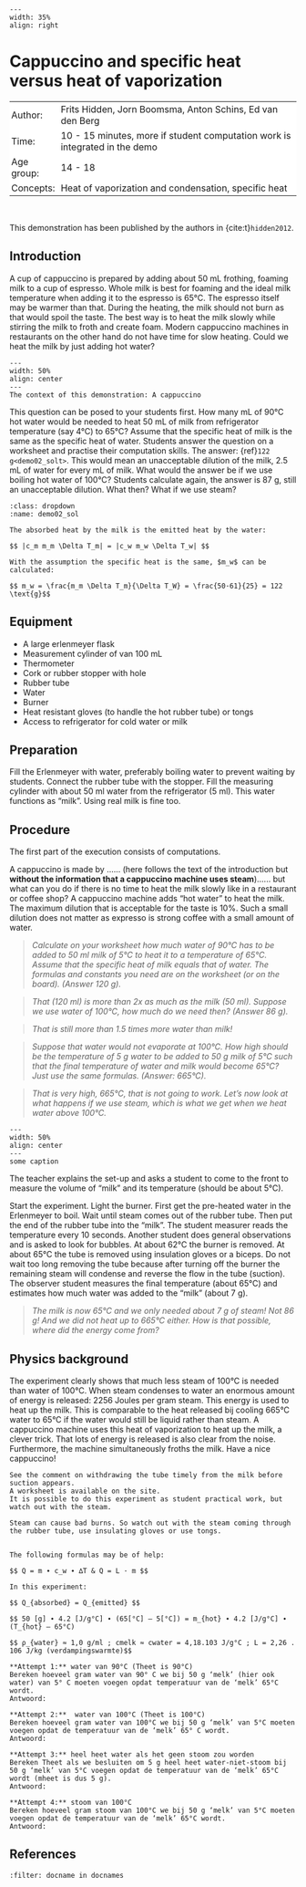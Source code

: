 ```{figure} ../../figures/ready.png
---
width: 35%
align: right
```

# Cappuccino and specific heat versus heat of vaporization

<table style="width: 100%; border-collapse: collapse; border: none;">
    <tr style="background-color: white;">
        <td style="text-align: left; padding: 3px; border: none;">Author:</td>
        <td style="text-align: left; padding: 3px; border: none;">Frits Hidden, Jorn Boomsma, Anton Schins, Ed van den Berg</td>
    </tr>
    <tr style="background-color: white;">
        <td style="text-align: left; padding: 3px; border: none;">Time:</td>
        <td style="text-align: left; padding: 3px; border: none;">10 - 15 minutes, more if student computation work is integrated in the demo</td>
    </tr>
    <tr style="background-color: white;">
        <td style="text-align: left; padding: 3px; border: none;">Age group:</td>
        <td style="text-align: left; padding: 3px; border: none;">14 - 18</td>
    </tr>
    <tr style="background-color: white;">
        <td style="text-align: left; padding: 3px; border: none;">Concepts:</td>
        <td style="text-align: left; padding: 3px; border: none;">Heat of vaporization and condensation, specific heat</td>
    </tr>
</table><br>

This demonstration has been published by the authors in {cite:t}`hidden2012`.

## Introduction
A cup of cappuccino is prepared by adding about 50 mL frothing, foaming milk to a cup of espresso. Whole milk is best for foaming and the ideal milk temperature when adding it to the espresso is 65°C. The espresso itself may be warmer than that. During the heating, the milk should not burn as that would spoil the taste. The best way is to heat the milk slowly while stirring the milk to froth and create foam. Modern cappuccino machines in restaurants on the other hand do not have time for slow heating. Could we heat the milk by just adding hot water?

```{figure} demo02_figure2.JPG
---
width: 50%
align: center
---
The context of this demonstration: A cappuccino
```

This question can be posed to your students first. How many mL of 90°C hot water would be needed to heat 50 mL of milk from refrigerator temperature (say 4°C) to 65°C? Assume that the specific heat of milk is the same as the specific heat of water. Students answer the question on a worksheet and practise their computation skills. The answer: {ref}`122 g<demo02_solt>`. This would mean an unacceptable dilution of the milk, 2.5 mL of water for every mL of milk. What would the answer be if we use boiling hot water of 100°C? Students calculate again, the answer is 87 g, still an unacceptable dilution. What then? What if we use steam?

``` {admonition} solution
:class: dropdown
:name: demo02_sol

The absorbed heat by the milk is the emitted heat by the water:

$$ |c_m m_m \Delta T_m| = |c_w m_w \Delta T_w| $$

With the assumption the specific heat is the same, $m_w$ can be calculated:

$$ m_w = \frac{m_m \Delta T_m}{\Delta T_W} = \frac{50·61}{25} = 122 \text{g}$$

```


## Equipment
* A large erlenmeyer flask
* Measurement cylinder of van 100 mL
* Thermometer
* Cork or rubber stopper with hole 
* Rubber tube
* Water
* Burner
* Heat resistant gloves (to handle the hot rubber tube) or tongs
* Access to refrigerator for cold water or milk

## Preparation
Fill the Erlenmeyer with water, preferably boiling water to prevent waiting by students. Connect the rubber tube with the stopper. Fill the measuring cylinder with about 50 ml water from the refrigerator (5 ml). This water functions as “milk”. Using real milk is fine too. 

## Procedure
The first part of the execution consists of computations. 

A cappuccino is made by ...... (here follows the text of the introduction but **without the information that a cappuccino machine uses steam**)...... but what can you do if there is no time to heat the milk slowly like in a restaurant or coffee shop? A cappuccino machine adds “hot water” to heat the milk. The maximum dilution that is acceptable for the taste is 10%. Such a small dilution does not matter as expresso is strong coffee with a small amount of water. 

> *Calculate on your worksheet how much water of 90°C has to be added to 50 ml milk of 5°C to heat it to a temperature of 65°C. Assume that the specific heat of milk equals that of water. The formulas and constants you need are on the worksheet (or on the board). (Answer 120 g).*

> *That (120 ml) is more than 2x as much as the milk (50 ml). Suppose we use water of 100°C, how much do we need then? (Answer 86 g).*

> *That is still more than 1.5 times more water than milk!*

> *Suppose that water would not evaporate at 100°C. How high should be the temperature of 5 g water to be added to 50 g milk of 5°C such that the final temperature of water and milk would become 65°C? Just use the same formulas. (Answer: 665°C).*

> *That is very high, 665°C, that is not going to work. Let’s now look at what happens if we use steam, which is what we get when we heat water above 100°C.*

```{figure} demo02_figure1.jpg
---
width: 50%
align: center
---
some caption
```

The teacher explains the set-up and asks a student to come to the front to measure the volume of “milk” and its temperature (should be about 5°C). 

Start the experiment. Light the burner. First get the pre-heated water in the Erlenmeyer to boil. Wait until steam comes out of the rubber tube. Then put the end of the rubber tube into the “milk”. The student measurer reads the temperature every 10 seconds. Another student does general observations and is asked to look for bubbles. At about 62°C the burner is removed. At about 65°C the tube is removed using insulation gloves or a biceps. Do not wait too long removing the tube because after turning off the burner the remaining steam will condense and reverse the flow in the tube (suction). The observer student measures the final temperature (about 65°C) and estimates how much water was added to the “milk” (about 7 g).

> *The milk is now 65°C and we only needed about 7 g of steam! Not 86 g!  And we did not heat up to 665°C either. How is that possible, where did the energy come from?*

## Physics background
The experiment clearly shows that much less steam of 100°C is needed than water of 100°C. When steam condenses to water an enormous amount of energy is released: 2256 Joules per gram steam. This energy is used to heat up the milk.  This is comparable to the heat released bij cooling 665°C water to 65°C if the water would still be liquid rather than steam. A cappuccino machine uses this heat of vaporization to heat up the milk, a clever trick. That lots of energy is released is also clear from the noise. Furthermore, the machine simultaneously froths the milk. Have a nice cappuccino!

```{tip}
See the comment on withdrawing the tube timely from the milk before suction appears. 
A worksheet is available on the site. 
It is possible to do this experiment as student practical work, but watch out with the steam. 
```

```{warning}
Steam can cause bad burns. So watch out with the steam coming through the rubber tube, use insulating gloves or use tongs. 
```

```{admonition} Worksheet

The following formulas may be of help:

$$ Q = m ∙ c_w ∙ ∆T & Q = L · m $$

In this experiment: 

$$ Q_{absorbed} = Q_{emitted} $$

$$ 50 [g] ∙ 4.2 [J/g°C] ∙ (65[°C] – 5[°C]) = m_{hot} ∙ 4.2 [J/g°C] ∙ (T_{hot} – 65°C)

$$ ρ_{water} ≈ 1,0 g/ml ; cmelk ≈ cwater = 4,18.103 J/g°C ; L = 2,26 . 106 J/kg (verdampingswarmte)$$

**Attempt 1:** water van 90°C (Theet is 90°C)
Bereken hoeveel gram water van 90° C we bij 50 g ‘melk’ (hier ook water) van 5° C moeten voegen opdat temperatuur van de ‘melk’ 65°C wordt.
Antwoord: 

**Attempt 2:**  water van 100°C (Theet is 100°C)
Bereken hoeveel gram water van 100°C we bij 50 g ‘melk’ van 5°C moeten voegen opdat de temperatuur van de ‘melk’ 65° C wordt.
Antwoord: 

**Attempt 3:** heel heet water als het geen stoom zou worden
Bereken Theet als we besluiten om 5 g heel heet water-niet-stoom bij 50 g ‘melk’ van 5°C voegen opdat de temperatuur van de ‘melk’ 65°C wordt (mheet is dus 5 g).
Antwoord: 
 
**Attempt 4:** stoom van 100°C
Bereken hoeveel gram stoom van 100°C we bij 50 g ‘melk’ van 5°C moeten voegen opdat de temperatuur van de ‘melk’ 65°C wordt.
Antwoord: 

```

## References
```{bibliography}
:filter: docname in docnames
```
